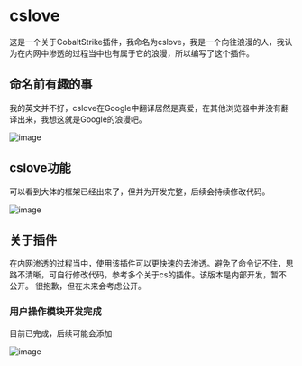 # cslove
这是一个关于CobaltStrike插件，我命名为cslove，我是一个向往浪漫的人，我认为在内网中渗透的过程当中也有属于它的浪漫，所以编写了这个插件。

## 命名前有趣的事
我的英文并不好，cslove在Google中翻译居然是真爱，在其他浏览器中并没有翻译出来，我想这就是Google的浪漫吧。

![image](https://github.com/user-attachments/assets/210e93dc-a8f1-4b77-8e6d-e5eed958283e)


## cslove功能
可以看到大体的框架已经出来了，但并为开发完整，后续会持续修改代码。

![image](https://github.com/user-attachments/assets/edcf7fcb-56ba-482c-80d5-d3d2d52cb2e4)


## 关于插件
在内网渗透的过程当中，使用该插件可以更快速的去渗透。避免了命令记不住，思路不清晰，可自行修改代码，参考多个关于cs的插件。该版本是内部开发，暂不公开。
很抱歉，但在未来会考虑公开。

### 用户操作模块开发完成
目前已完成，后续可能会添加

![image](https://github.com/user-attachments/assets/ea27252f-731e-4ae8-978c-ddc7ca9306b5)
